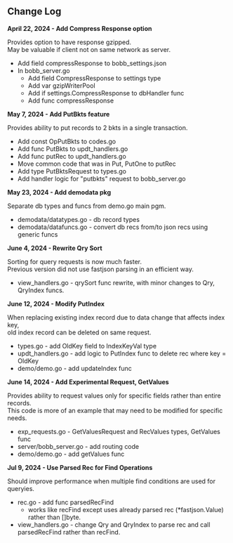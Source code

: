 ## Change Log

**April 22, 2024 - Add Compress Response option**   

Provides option to have response gzipped.  
May be valuable if client not on same network as server.  
   
* Add field compressResponse to bobb_settings.json
* In bobb_server.go
    * Add field CompressResponse to settings type
    * Add var gzipWriterPool
    * Add if settings.CompressResponse to dbHandler func
    * Add func compressResponse
  
**May 7, 2024 - Add PutBkts feature**  
  
Provides ability to put records to 2 bkts in a single transaction.  
  
* Add const OpPutBkts to codes.go
* Add func PutBkts to updt_handlers.go
* Add func putRec to updt_handlers.go
* Move common code that was in Put, PutOne to putRec
* Add type PutBktsRequest to types.go
* Add handler logic for "putbkts" request to bobb_server.go  

**May 23, 2024 - Add demodata pkg**
  
Separate db types and funcs from demo.go main pgm.

* demodata/datatypes.go - db record types
* demodata/datafuncs.go - convert db recs from/to json recs using generic funcs

**June 4, 2024 - Rewrite Qry Sort**  

Sorting for query requests is now much faster.  
Previous version did not use fastjson parsing in an efficient way.  

* view_handlers.go - qrySort func rewrite, with minor changes to Qry, QryIndex funcs.

**June 12, 2024 - Modify PutIndex**
  
When replacing existing index record due to data change that affects index key,  
old index record can be deleted on same request.  

* types.go - add OldKey field to IndexKeyVal type
* updt_handlers.go - add logic to PutIndex func to delete rec where key = OldKey
* demo/demo.go - add updateIndex func

**June 14, 2024 - Add Experimental Request, GetValues**

Provides ability to request values only for specific fields rather than entire records.  
This code is more of an example that may need to be modified for specific needs.  

* exp_requests.go - GetValuesRequest and RecValues types, GetValues func
* server/bobb_server.go - add routing code
* demo/demo.go - add getValues func

**Jul 9, 2024 - Use Parsed Rec for Find Operations**

Should improve performance when multiple find conditions are used for queryies.  
  
* rec.go - add func parsedRecFind
    * works like recFind except uses already parsed rec (*fastjson.Value) rather than []byte.
* view_handlers.go - change Qry and QryIndex to parse rec and call parsedRecFind rather than recFind.    